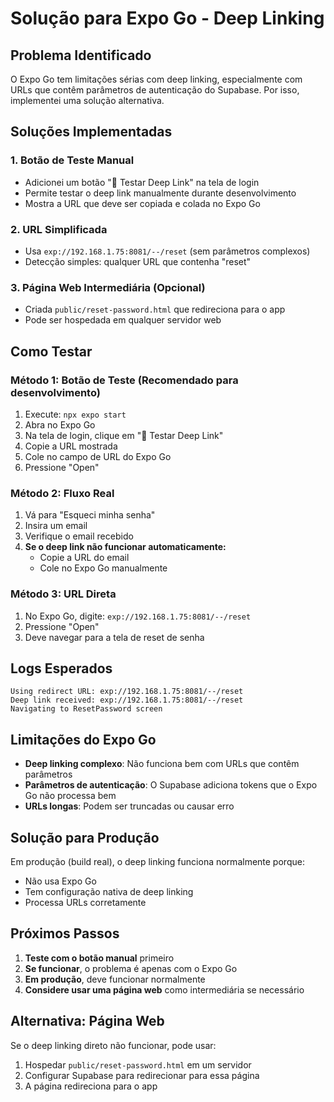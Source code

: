 # Solução para Expo Go - Deep Linking

## Problema Identificado

O Expo Go tem limitações sérias com deep linking, especialmente com URLs que contêm parâmetros de autenticação do Supabase. Por isso, implementei uma solução alternativa.

## Soluções Implementadas

### 1. **Botão de Teste Manual**
- Adicionei um botão "🧪 Testar Deep Link" na tela de login
- Permite testar o deep link manualmente durante desenvolvimento
- Mostra a URL que deve ser copiada e colada no Expo Go

### 2. **URL Simplificada**
- Usa `exp://192.168.1.75:8081/--/reset` (sem parâmetros complexos)
- Detecção simples: qualquer URL que contenha "reset"

### 3. **Página Web Intermediária** (Opcional)
- Criada `public/reset-password.html` que redireciona para o app
- Pode ser hospedada em qualquer servidor web

## Como Testar

### Método 1: Botão de Teste (Recomendado para desenvolvimento)
1. Execute: `npx expo start`
2. Abra no Expo Go
3. Na tela de login, clique em "🧪 Testar Deep Link"
4. Copie a URL mostrada
5. Cole no campo de URL do Expo Go
6. Pressione "Open"

### Método 2: Fluxo Real
1. Vá para "Esqueci minha senha"
2. Insira um email
3. Verifique o email recebido
4. **Se o deep link não funcionar automaticamente:**
   - Copie a URL do email
   - Cole no Expo Go manualmente

### Método 3: URL Direta
1. No Expo Go, digite: `exp://192.168.1.75:8081/--/reset`
2. Pressione "Open"
3. Deve navegar para a tela de reset de senha

## Logs Esperados

```
Using redirect URL: exp://192.168.1.75:8081/--/reset
Deep link received: exp://192.168.1.75:8081/--/reset
Navigating to ResetPassword screen
```

## Limitações do Expo Go

- **Deep linking complexo**: Não funciona bem com URLs que contêm parâmetros
- **Parâmetros de autenticação**: O Supabase adiciona tokens que o Expo Go não processa bem
- **URLs longas**: Podem ser truncadas ou causar erro

## Solução para Produção

Em produção (build real), o deep linking funciona normalmente porque:
- Não usa Expo Go
- Tem configuração nativa de deep linking
- Processa URLs corretamente

## Próximos Passos

1. **Teste com o botão manual** primeiro
2. **Se funcionar**, o problema é apenas com o Expo Go
3. **Em produção**, deve funcionar normalmente
4. **Considere usar uma página web** como intermediária se necessário

## Alternativa: Página Web

Se o deep linking direto não funcionar, pode usar:
1. Hospedar `public/reset-password.html` em um servidor
2. Configurar Supabase para redirecionar para essa página
3. A página redireciona para o app

